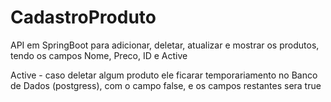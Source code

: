 # CadastroProduto
API em SpringBoot para adicionar, deletar, atualizar e mostrar os produtos, tendo os campos Nome, Preco, ID e Active

Active - caso deletar algum produto ele ficarar temporariamento no Banco de Dados (postgress), com o campo false, e os campos restantes sera true
